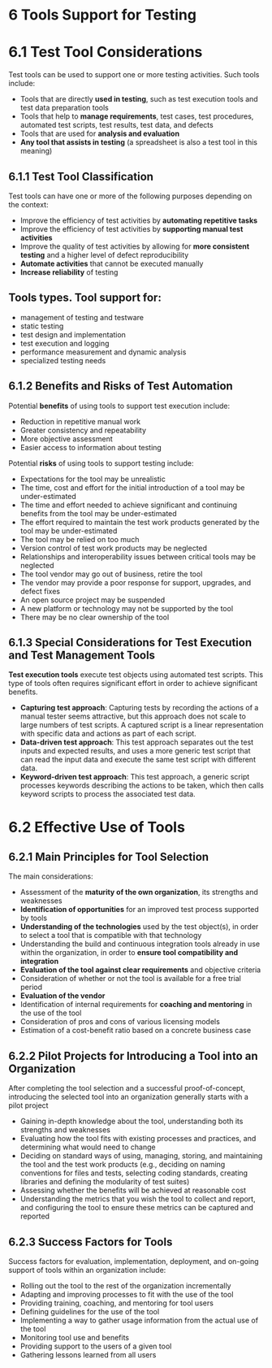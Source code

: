 # **6 Tools Support for Testing**
# 6.1 Test Tool Considerations
Test tools can be used to support one or more testing activities. Such tools include:
- Tools that are directly **used in testing**, such as test execution tools and test data preparation tools
- Tools that help to **manage requirements**, test cases, test procedures, automated test scripts, test results, test data, and defects
- Tools that are used for **analysis and evaluation**
- **Any tool that assists in testing** (a spreadsheet is also a test tool in this meaning)

## 6.1.1 Test Tool Classification
Test tools can have one or more of the following purposes depending on the context:
- Improve the efficiency of test activities by **automating repetitive tasks**
- Improve the efficiency of test activities by **supporting manual test activities**
- Improve the quality of test activities by allowing for **more consistent testing** and a higher level of defect reproducibility
- **Automate activities** that cannot be executed manually
- **Increase reliability** of testing
## Tools types. Tool support for:
- management of testing and testware
- static testing
- test design and implementation
- test execution and logging
- performance measurement and dynamic analysis
- specialized testing needs
## 6.1.2 Benefits and Risks of Test Automation
Potential **benefits** of using tools to support test execution include:
- Reduction in repetitive manual work
- Greater consistency and repeatability
- More objective assessment
- Easier access to information about testing

Potential **risks** of using tools to support testing include:
- Expectations for the tool may be unrealistic
- The time, cost and effort for the initial introduction of a tool may be under-estimated
- The time and effort needed to achieve significant and continuing benefits from the tool may be under-estimated
- The effort required to maintain the test work products generated by the tool may be under-estimated
- The tool may be relied on too much
- Version control of test work products may be neglected
- Relationships and interoperability issues between critical tools may be neglected
- The tool vendor may go out of business, retire the tool
- The vendor may provide a poor response for support, upgrades, and defect fixes
- An open source project may be suspended
- A new platform or technology may not be supported by the tool
- There may be no clear ownership of the tool

## 6.1.3 Special Considerations for Test Execution and Test Management Tools

**Test execution tools** execute test objects using automated test scripts. This type of tools often requires significant effort in order to achieve significant benefits.
- **Capturing test approach**: Capturing tests by recording the actions of a manual tester seems attractive, but this approach does not scale to large numbers of test scripts. A captured script is a linear representation with specific data and actions as part of each script.
- **Data-driven test approach**: This test approach separates out the test inputs and expected results, and uses a more generic test script that can read the input data and execute the same test script with different data.
- **Keyword-driven test approach**: This test approach, a generic script processes keywords describing the actions to be taken, which then calls keyword scripts to process the associated test data.
# 6.2 Effective Use of Tools
## 6.2.1 Main Principles for Tool Selection
The main considerations:
- Assessment of the **maturity of the own organization**, its strengths and weaknesses
- **Identification of opportunities** for an improved test process supported by tools
- **Understanding of the technologies** used by the test object(s), in order to select a tool that is compatible with that technology
- Understanding the build and continuous integration tools already in use within the organization, in order to **ensure tool compatibility and integration**
- **Evaluation of the tool against clear requirements** and objective criteria
- Consideration of whether or not the tool is available for a free trial period
- **Evaluation of the vendor**
- Identification of internal requirements for **coaching and mentoring** in the use of the tool
- Consideration of pros and cons of various licensing models
- Estimation of a cost-benefit ratio based on a concrete business case
## 6.2.2 Pilot Projects for Introducing a Tool into an Organization
After completing the tool selection and a successful proof-of-concept, introducing the selected tool into an organization generally starts with a pilot project
- Gaining in-depth knowledge about the tool, understanding both its strengths and weaknesses
- Evaluating how the tool fits with existing processes and practices, and determining what would
need to change
- Deciding on standard ways of using, managing, storing, and maintaining the tool and the test work products (e.g., deciding on naming conventions for files and tests, selecting coding standards, creating libraries and defining the modularity of test suites)
- Assessing whether the benefits will be achieved at reasonable cost
- Understanding the metrics that you wish the tool to collect and report, and configuring the tool to
ensure these metrics can be captured and reported

## 6.2.3 Success Factors for Tools
Success factors for evaluation, implementation, deployment, and on-going support of tools within an organization include:
- Rolling out the tool to the rest of the organization incrementally
- Adapting and improving processes to fit with the use of the tool
- Providing training, coaching, and mentoring for tool users
- Defining guidelines for the use of the tool
- Implementing a way to gather usage information from the actual use of the tool
- Monitoring tool use and benefits
- Providing support to the users of a given tool
- Gathering lessons learned from all users
